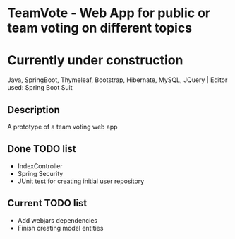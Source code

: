 # TeamVote - Web App for public or team voting on different topics
# Currently under construction
Java, SpringBoot, Thymeleaf, Bootstrap, Hibernate, MySQL, JQuery | Editor used: Spring Boot Suit

## Description
A prototype of a team voting web app

## Done TODO list
* IndexController
* Spring Security
* JUnit test for creating initial user repository

## Current TODO list
* Add webjars dependencies
* Finish creating model entities


